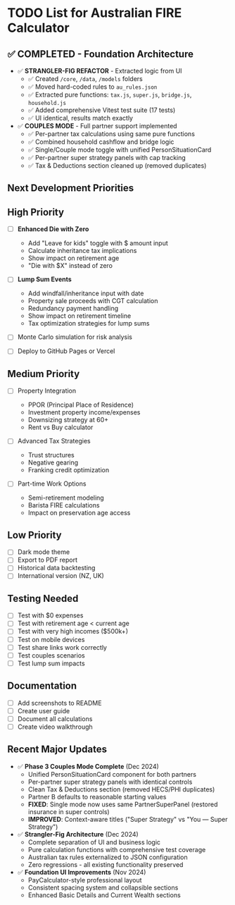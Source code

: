 # TODO List for Australian FIRE Calculator

## ✅ COMPLETED - Foundation Architecture
- ✅ **STRANGLER-FIG REFACTOR** - Extracted logic from UI
  - ✅ Created `/core`, `/data`, `/models` folders  
  - ✅ Moved hard-coded rules to `au_rules.json`
  - ✅ Extracted pure functions: `tax.js`, `super.js`, `bridge.js`, `household.js`
  - ✅ Added comprehensive Vitest test suite (17 tests)
  - ✅ UI identical, results match exactly
- ✅ **COUPLES MODE** - Full partner support implemented
  - ✅ Per-partner tax calculations using same pure functions
  - ✅ Combined household cashflow and bridge logic  
  - ✅ Single/Couple mode toggle with unified PersonSituationCard
  - ✅ Per-partner super strategy panels with cap tracking
  - ✅ Tax & Deductions section cleaned up (removed duplicates)

## Next Development Priorities

## High Priority
- [ ] **Enhanced Die with Zero**
  - Add "Leave for kids" toggle with $ amount input
  - Calculate inheritance tax implications
  - Show impact on retirement age
  - "Die with $X" instead of zero
  
- [ ] **Lump Sum Events**
  - Add windfall/inheritance input with date
  - Property sale proceeds with CGT calculation
  - Redundancy payment handling
  - Show impact on retirement timeline
  - Tax optimization strategies for lump sums

- [ ] Monte Carlo simulation for risk analysis
- [ ] Deploy to GitHub Pages or Vercel

## Medium Priority
- [ ] Property Integration
  - PPOR (Principal Place of Residence)
  - Investment property income/expenses
  - Downsizing strategy at 60+
  - Rent vs Buy calculator
  
- [ ] Advanced Tax Strategies
  - Trust structures
  - Negative gearing
  - Franking credit optimization
  
- [ ] Part-time Work Options
  - Semi-retirement modeling
  - Barista FIRE calculations
  - Impact on preservation age access

## Low Priority
- [ ] Dark mode theme
- [ ] Export to PDF report
- [ ] Historical data backtesting
- [ ] International version (NZ, UK)

## Testing Needed
- [ ] Test with $0 expenses
- [ ] Test with retirement age < current age
- [ ] Test with very high incomes ($500k+)
- [ ] Test on mobile devices
- [ ] Test share links work correctly
- [ ] Test couples scenarios
- [ ] Test lump sum impacts

## Documentation
- [ ] Add screenshots to README
- [ ] Create user guide
- [ ] Document all calculations
- [ ] Create video walkthrough

## Recent Major Updates
- ✅ **Phase 3 Couples Mode Complete** (Dec 2024)
  - Unified PersonSituationCard component for both partners
  - Per-partner super strategy panels with identical controls
  - Clean Tax & Deductions section (removed HECS/PHI duplicates)
  - Partner B defaults to reasonable starting values
  - **FIXED**: Single mode now uses same PartnerSuperPanel (restored insurance in super controls)
  - **IMPROVED**: Context-aware titles ("Super Strategy" vs "You — Super Strategy")
- ✅ **Strangler-Fig Architecture** (Dec 2024)  
  - Complete separation of UI and business logic
  - Pure calculation functions with comprehensive test coverage
  - Australian tax rules externalized to JSON configuration
  - Zero regressions - all existing functionality preserved
- ✅ **Foundation UI Improvements** (Nov 2024)
  - PayCalculator-style professional layout
  - Consistent spacing system and collapsible sections
  - Enhanced Basic Details and Current Wealth sections